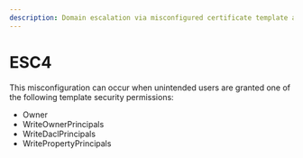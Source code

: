 ```yaml
---
description: Domain escalation via misconfigured certificate template access control
---
```


# ESC4

This misconfiguration can occur when unintended users are granted one of the following template security permissions:

* Owner
* WriteOwnerPrincipals
* WriteDaclPrincipals
* WritePropertyPrincipals
